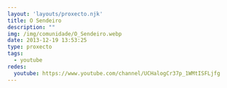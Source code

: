 ```yaml
---
layout: 'layouts/proxecto.njk'
title: O Sendeiro
description: ""
img: /img/comunidade/O_Sendeiro.webp
date: 2013-12-19 13:53:25
type: proxecto
tags:
  - youtube
redes:
  youtube: https://www.youtube.com/channel/UCHalogCr37p_1WMtISFLjfg
---
```


